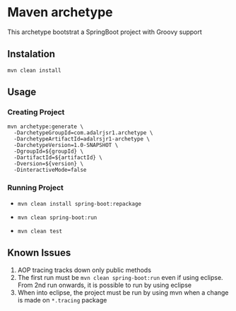 # Maven archetype

This archetype bootstrat a SpringBoot project with Groovy support

## Instalation

`mvn clean install`

## Usage

### Creating Project

```
mvn archetype:generate \
  -DarchetypeGroupId=com.adalrjsr1.archetype \
  -DarchetypeArtifactId=adalrsjr1-archetype \
  -DarchetypeVersion=1.0-SNAPSHOT \
  -DgroupId=${groupId} \
  -DartifactId=${artifactId} \
  -Dversion=${version} \
  -DinteractiveMode=false
```

### Running Project

- `mvn clean install spring-boot:repackage`

- `mvn clean spring-boot:run`

- `mvn clean test`


## Known Issues

1. AOP tracing tracks down only public methods
2. The first run must be `mvn clean spring-boot:run` even if using eclipse. From 2nd run onwards, it is possible to run by using eclipse
3. When into eclipse, the project must be run by using mvn when a change is made on `*.tracing` package
